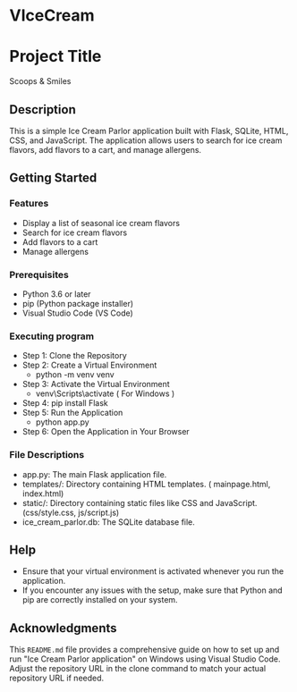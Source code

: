 # VIceCream
# Project Title

Scoops & Smiles

## Description

This is a simple Ice Cream Parlor application built with Flask, SQLite, HTML, CSS, and JavaScript. 
The application allows users to search for ice cream flavors, add flavors to a cart, and manage allergens.

## Getting Started

### Features

* Display a list of seasonal ice cream flavors
* Search for ice cream flavors
* Add flavors to a cart
* Manage allergens

### Prerequisites

* Python 3.6 or later
* pip (Python package installer)
* Visual Studio Code (VS Code)

### Executing program

* Step 1: Clone the Repository
* Step 2: Create a Virtual Environment
     * python -m venv venv
* Step 3: Activate the Virtual Environment
     * venv\Scripts\activate ( For Windows )
* Step 4: pip install Flask
* Step 5: Run the Application
     * python app.py
* Step 6: Open the Application in Your Browser
  
### File Descriptions

* app.py: The main Flask application file.
* templates/: Directory containing HTML templates. ( mainpage.html, index.html)
* static/: Directory containing static files like CSS and JavaScript.(css/style.css, js/script.js)
* ice_cream_parlor.db: The SQLite database file.

## Help

* Ensure that your virtual environment is activated whenever you run the application.
* If you encounter any issues with the setup, make sure that Python and pip are correctly installed on your system.

## Acknowledgments
This `README.md` file provides a comprehensive guide on how to set up and run "Ice Cream Parlor application" on Windows using Visual Studio Code. Adjust the repository URL in the clone command to match your actual repository URL if needed.
